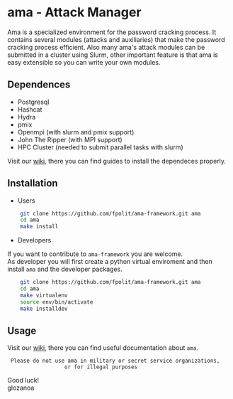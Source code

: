 # ama - Attack Manager

Ama is a specialized environment for the password cracking process. It contains several modules (attacks and auxiliaries) that make the password cracking process efficient.
Also many ama's attack modules can be submitted in a cluster using Slurm, other important feature is that ama is easy extensible so you can write your own modules. 


## Dependences
* Postgresql
* Hashcat
* Hydra
* pmix
* Openmpi (with slurm and pmix support)
* John The Ripper (with MPI support)
* HPC Cluster (needed to submit parallel tasks with slurm)

Visit our [wiki](https://github.com/fpolit/ama-framework/wiki), there you can find guides to install the dependeces properly.


## Installation

* Users

```bash
    git clone https://github.com/fpolit/ama-framework.git ama
    cd ama
    make install
```

* Developers

If you want to contribute to `ama-framework` you are welcome.   
As developer you will first create a python virtual enviroment 
and then install `ama` and the developer packages.
```bash
    git clone https://github.com/fpolit/ama-framework.git ama
    cd ama
    make virtualenv
    source env/bin/activate
    make installdev
```

## Usage
Visit our [wiki](https://github.com/fpolit/ama-framework/wiki), there you can find useful documentation about `ama`.  

     Please do not use ama in military or secret service organizations,
                      or for illegal purposes

Good luck!  
      glozanoa

